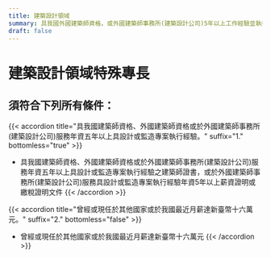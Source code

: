```yaml
---
title: 建築設計領域
summary: 具我國外國建築師資格，或外國建築師事務所(建築設計公司)5年以上工作經驗並執行過設計或監造專案。
draft: false
---
```

# 建築設計領域特殊專長

## 須符合下列**所有**條件：

{{< accordion title="具我國建築師資格、外國建築師資格或於外國建築師事務所(建築設計公司)服務年資五年以上具設計或監造專案執行經驗。" suffix="1." bottomless="true" >}}
* 具我國建築師資格、外國建築師資格或於外國建築師事務所(建築設計公司)服務年資五年以上具設計或監造專案執行經驗之建築師證書，或於外國建築師事務所(建築設計公司)服務具設計或監造專案執行經驗年資5年以上薪資證明或繳稅證明文件
{{< /accordion >}}

{{< accordion title="曾經或現任於其他國家或於我國最近月薪達新臺幣十六萬元。" suffix="2." bottomless="false" >}}
* 曾經或現任於其他國家或於我國最近月薪達新臺幣十六萬元
{{< /accordion >}}
